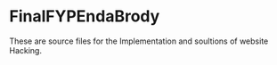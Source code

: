 # FinalFYPEndaBrody
These are source files for the Implementation and soultions of website Hacking.
